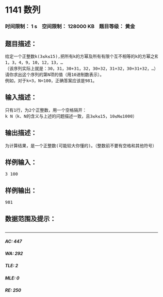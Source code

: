 # 1141 数列   
### 时间限制： 1 s&nbsp;&nbsp;&nbsp;&nbsp;空间限制： 128000 KB&nbsp;&nbsp;&nbsp;&nbsp;题目等级： 黄金  
## 题目描述：  

<pre>
给定一个正整数k(3≤k≤15),把所有k的方幂及所有有限个互不相等的k的方幂之和构成一个递增的序列，例如，当k=3时，这个序列是：
1，3，4，9，10，12，13，…
（该序列实际上就是：30，31，30+31，32，30+32，31+32，30+31+32，…）
请你求出这个序列的第N项的值（用10进制数表示）。
例如，对于k=3，N=100，正确答案应该是981。
</pre>
  
  
## 输入描述：  

<pre>
只有1行，为2个正整数，用一个空格隔开：
k N（k、N的含义与上述的问题描述一致，且3≤k≤15，10≤N≤1000）
</pre>
  
  
## 输出描述：  

<pre>
为计算结果，是一个正整数(可能较大你懂的)。（整数前不要有空格和其他符号）
</pre>
  
  
## 样例输入：  

<pre>
3 100
</pre>
  
  
## 样例输出：  

<pre>
981
</pre>
  
  
## 数据范围及提示：  

<pre>
</pre>
  
  
***  

##### AC: 447  
##### WA: 292  
##### TLE: 2  
##### MLE: 0  
##### RE: 250  
